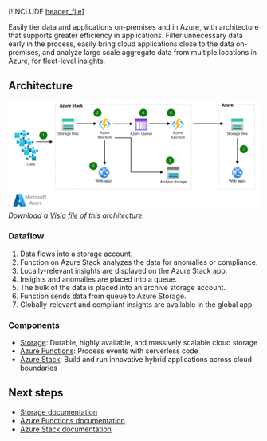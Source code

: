 [!INCLUDE [header_file](../../../includes/sol-idea-header.md)]

Easily tier data and applications on-premises and in Azure, with architecture that supports greater efficiency in applications. Filter unnecessary data early in the process, easily bring cloud applications close to the data on-premises, and analyze large scale aggregate data from multiple locations in Azure, for fleet-level insights.

## Architecture

![Architecture diagram](../media/tiered-data-for-analytics.png)
*Download a [Visio file](https://arch-center.azureedge.net/tiered-data-for-analytics.vsdx) of this architecture.*

### Dataflow

1. Data flows into a storage account.
1. Function on Azure Stack analyzes the data for anomalies or compliance.
1. Locally-relevant insights are displayed on the Azure Stack app.
1. Insights and anomalies are placed into a queue.
1. The bulk of the data is placed into an archive storage account.
1. Function sends data from queue to Azure Storage.
1. Globally-relevant and compliant insights are available in the global app.

### Components

* [Storage](https://azure.microsoft.com/services/storage): Durable, highly available, and massively scalable cloud storage
* [Azure Functions](https://azure.microsoft.com/services/functions): Process events with serverless code
* [Azure Stack](https://azure.microsoft.com/overview/azure-stack): Build and run innovative hybrid applications across cloud boundaries

## Next steps

* [Storage documentation](/azure/storage)
* [Azure Functions documentation](/azure/azure-functions)
* [Azure Stack documentation](/azure/azure-stack/user/azure-stack-solution-staged-data-analytics)
